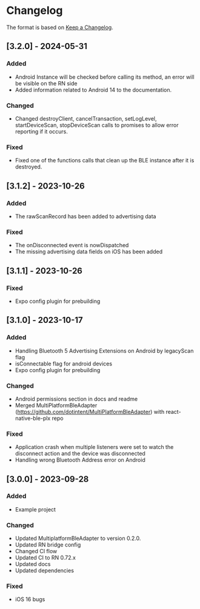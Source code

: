 # Changelog

The format is based on [Keep a Changelog](https://keepachangelog.com/en/1.1.0/).

## [3.2.0] - 2024-05-31

### Added

- Android Instance will be checked before calling its method, an error will be visible on the RN side
- Added information related to Android 14 to the documentation.

### Changed

- Changed destroyClient, cancelTransaction, setLogLevel, startDeviceScan, stopDeviceScan calls to promises to allow error reporting if it occurs.

### Fixed

- Fixed one of the functions calls that clean up the BLE instance after it is destroyed.

## [3.1.2] - 2023-10-26

### Added

- The rawScanRecord has been added to advertising data

### Fixed

- The onDisconnected event is nowDispatched
- The missing advertising data fields on iOS has been added

## [3.1.1] - 2023-10-26

### Fixed

- Expo config plugin for prebuilding

## [3.1.0] - 2023-10-17

### Added

- Handling Bluetooth 5 Advertising Extensions on Android by legacyScan flag
- isConnectable flag for android devices
- Expo config plugin for prebuilding

### Changed

- Android permissions section in docs and readme
- Merged MultiPlatformBleAdapter (https://github.com/dotintent/MultiPlatformBleAdapter) with react-native-ble-plx repo

### Fixed

- Application crash when multiple listeners were set to watch the disconnect action and the device was disconnected
- Handling wrong Bluetooth Address error on Android

## [3.0.0] - 2023-09-28

### Added

- Example project

### Changed

- Updated MultiplatformBleAdapter to version 0.2.0.
- Updated RN bridge config
- Changed CI flow
- Updated CI to RN 0.72.x
- Updated docs
- Updated dependencies

### Fixed

- iOS 16 bugs
